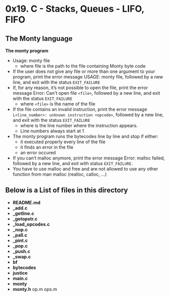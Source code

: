 # 0x19. C - Stacks, Queues - LIFO, FIFO
## The Monty language
**The monty program**

- Usage: monty file
	- where file is the path to the file containing Monty byte code
- If the user does not give any file or more than one argument to your program, print the error message USAGE: monty file, followed by a new line, and exit with the status `EXIT_FAILURE`
- If, for any reason, it’s not possible to open the file, print the error message Error: Can't open file `<file>`, followed by a new line, and exit with the status `EXIT_FAILURE`
	- where `<file>` is the name of the file
- If the file contains an invalid instruction, print the error message `L<line_number>: unknown instruction <opcode>`, followed by a new line, and exit with the status `EXIT_FAILURE`
	- where is the line number where the instruction appears.
	- Line numbers always start at 1
- The monty program runs the bytecodes line by line and stop if either:
	- it executed properly every line of the file
	- it finds an error in the file
	- an error occured
- If you can’t malloc anymore, print the error message Error: malloc failed, followed by a new line, and exit with status `EXIT_FAILURE.`
- You have to use malloc and free and are not allowed to use any other function from man malloc (realloc, calloc, …)

Below is a List of files in this directory
---


- **README.md**
- **_add.c**
- **_getline.c**
- **_getopstr.c**
- **_load_opcodes.c**
- **_nop.c**
- **_pall.c**
- **_pint.c**
- **_pop.c**
- **_push.c**
- **_swap.c**
- **bf**
- **bytecodes**
- **justice**
- **main.c**
- **monty**
- **monty.h**
op.m
ops.m
